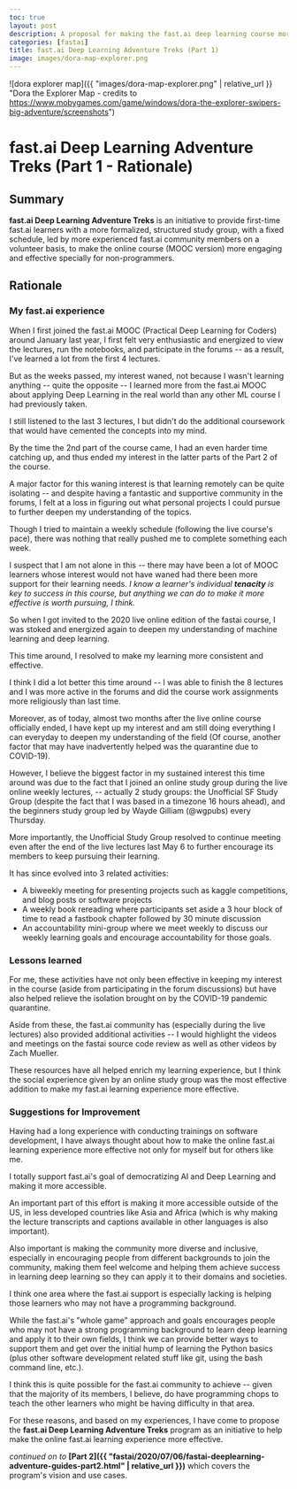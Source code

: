 ```yaml
---
toc: true
layout: post
description: A proposal for making the fast.ai deep learning course more effective
categories: [fastai]
title: fast.ai Deep Learning Adventure Treks (Part 1)
image: images/dora-map-explorer.png
---
```

![dora explorer map]({{ "images/dora-map-explorer.png" | relative_url }} "Dora the Explorer Map - credits to https://www.mobygames.com/game/windows/dora-the-explorer-swipers-big-adventure/screenshots")
# fast.ai Deep Learning Adventure Treks (Part 1 - Rationale)

## Summary

**fast.ai Deep Learning Adventure Treks** is an initiative to provide first-time fast.ai learners with a more formalized, structured study group, with a fixed schedule, led by more experienced fast.ai community members on a volunteer basis, to make the online course (MOOC version) more engaging and effective specially for non-programmers.

## Rationale

### My fast.ai experience

When I first joined the fast.ai MOOC (Practical Deep Learning for Coders) around January last year, I first felt very enthusiastic and energized to view the lectures, run the notebooks, and participate in the forums -- as a result, I've learned a lot from the first 4 lectures. 

But as the weeks passed, my interest waned, not because I wasn't learning anything -- quite the opposite -- I learned more from the fast.ai MOOC about applying Deep Learning in the real world than any other ML course I had previously taken. 

I still listened to the last 3 lectures, I but didn't do the additional coursework that would have cemented the concepts into my mind.

By the time the 2nd part of the course came, I had an even harder time catching up, and thus ended my interest in the latter parts of the Part 2 of the course.

A major factor for this waning interest is that learning remotely can be quite isolating -- and despite having a fantastic and supportive community in the forums, I felt at a loss in figuring out what personal projects I could pursue to further deepen my understanding of the topics. 

Though I tried to maintain a weekly schedule (following the live course's pace), there was nothing that really pushed me to complete something each week.
 
I suspect that I am not alone in this -- there may have been a lot of MOOC learners whose interest would not have waned had there been more support for their learning needs. _I know a learner's individual **tenacity** is key to success in this course, but anything we can do to make it more effective is worth pursuing, I think._

So when I got invited to the 2020 live online edition of the fastai course, I was stoked and energized again to deepen my understanding of machine learning and deep learning. 

This time around, I resolved to make my learning more consistent and effective. 

I think I did a lot better this time around -- I was able to finish the 8 lectures and I was more active in the forums and did the course work assignments more religiously than last time.

Moreover, as of today, almost two months after the live online course officially ended, I have kept up my interest and am still doing everything I can everyday to deepen my understanding of the field (Of course, another factor that may have inadvertently helped was the quarantine due to COVID-19).

However, I believe the biggest factor in my sustained interest this time around was due to the fact that I joined an online study group during the live online weekly lectures, -- actually 2 study groups: the Unofficial SF Study Group (despite the fact that I was based in a timezone 16 hours ahead), and the beginners study group led by Wayde Gilliam (@wgpubs) every Thursday. 

More importantly, the Unofficial Study Group resolved to continue meeting even after the end of the live lectures last May 6 to further encourage its members to keep pursuing their learning. 

It has since evolved into 3 related activities:
* A biweekly meeting for presenting projects such as kaggle competitions, and blog posts or software projects
* A weekly book rereading where participants set aside a 3 hour block of time to read a fastbook chapter followed by 30 minute discussion
* An accountability mini-group where we meet weekly to discuss our weekly learning goals and encourage accountability for those goals. 

### Lessons learned

For me, these activities have not only been effective in keeping my interest in the course (aside from participating in the forum discussions) but have also helped relieve the isolation brought on by the COVID-19 pandemic quarantine.

Aside from these, the fast.ai community has (especially during the live lectures) also provided additional activities -- I would highlight the videos and meetings on the fastai source code review as well as other videos by Zach Mueller.
 
These resources have all helped enrich my learning experience, but I think the social experience given by an online study group was the most effective addition to make my fast.ai learning experience more effective. 

### Suggestions for Improvement

Having had a long experience with conducting trainings on software development, I have always thought about how to make the online fast.ai learning experience more effective not only for myself but for others like me. 

I totally support fast.ai's goal of democratizing AI and Deep Learning and making it more accessible. 

An important part of this effort is making it more accessible outside of the US, in less developed countries like Asia and Africa (which is why making the lecture transcripts and captions available in other languages is also important).

Also important is making the community more diverse and inclusive, especially in encouraging people from different backgrounds to join the community, making them feel welcome and helping them achieve success in learning deep learning so they can apply it to their domains and societies.

I think one area where the fast.ai support is especially lacking is helping those learners who may not have a programming background.

While the fast.ai's "whole game" approach and goals encourages people who may not have a strong programming background to learn deep learning and apply it to their own fields, I think we can provide better ways to support them and get over the initial hump of learning the Python basics (plus other software development related stuff like git, using the bash command line, etc.).

I think this is quite possible for the fast.ai community to achieve -- given that the majority of its members, I believe, do have programming chops to teach the other learners who might be having difficulty in that area.

For these reasons, and based on my experiences, I have come to propose the **fast.ai Deep Learning Adventure Treks** program as an initiative to help make the online fast.ai learning experience more effective.

_continued on to_ **[Part 2]({{ "fastai/2020/07/06/fastai-deeplearning-adventure-guides-part2.html" | relative_url }})** which covers the program's vision and use cases.


